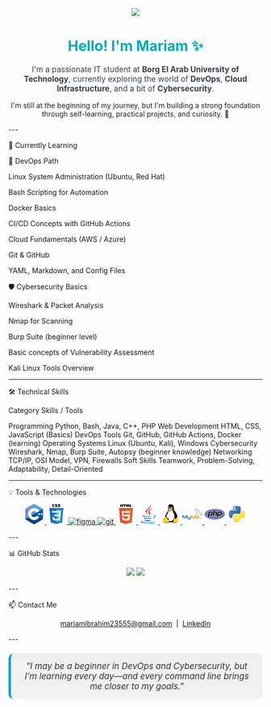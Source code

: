 <link href="https://cdnjs.cloudflare.com/ajax/libs/font-awesome/6.5.1/css/all.min.css" rel="stylesheet">
<link rel="stylesheet" href="https://cdnjs.cloudflare.com/ajax/libs/animate.css/4.1.1/animate.min.css"><p align="center">
  <img src="https://media.giphy.com/media/v1.Y2lkPTc5MGI3NjExM2hqNGd0ODAxYm5kdW5rbTJpdTExMzUwYm1od2x2OGhka2pvYmx3eiZlcD12MV9naWZzX3NlYXJjaCZjdD1n/L1R1tvI9svkIWwpVYr/giphy.gif" width="300" />
</p><h1 class="animate__animated animate__fadeIn" align="center" style="color: #00adb5;">Hello! I'm Mariam ✨</h1>
<p align="center" style="font-size: 1.1em; color: #393e46;">
I'm a passionate IT student at <strong>Borg El Arab University of Technology</strong>, currently exploring the world of <strong>DevOps</strong>, <strong>Cloud Infrastructure</strong>, and a bit of <strong>Cybersecurity</strong>.
</p><p align="center" style="font-size: 1em; color: #222;">
I'm still at the beginning of my journey, but I'm building a strong foundation through self-learning, practical projects, and curiosity. 🚀
</p>
---

🌱 Currently Learning

🔧 DevOps Path

Linux System Administration (Ubuntu, Red Hat)

Bash Scripting for Automation

Docker Basics

CI/CD Concepts with GitHub Actions

Cloud Fundamentals (AWS / Azure)

Git & GitHub

YAML, Markdown, and Config Files


🛡️ Cybersecurity Basics

Wireshark & Packet Analysis

Nmap for Scanning

Burp Suite (beginner level)

Basic concepts of Vulnerability Assessment

Kali Linux Tools Overview



---

🛠️ Technical Skills

Category	Skills / Tools

Programming	Python, Bash, Java, C++, PHP
Web Development	HTML, CSS, JavaScript (Basics)
DevOps Tools	Git, GitHub, GitHub Actions, Docker (learning)
Operating Systems	Linux (Ubuntu, Kali), Windows
Cybersecurity	Wireshark, Nmap, Burp Suite, Autopsy (beginner knowledge)
Networking	TCP/IP, OSI Model, VPN, Firewalls
Soft Skills	Teamwork, Problem-Solving, Adaptability, Detail-Oriented



---

💡 Tools & Technologies

<p align="center">
  <a href="https://www.w3schools.com/cpp/" target="_blank">
    <img src="https://raw.githubusercontent.com/devicons/devicon/master/icons/cplusplus/cplusplus-original.svg" alt="cplusplus" width="40" height="40"/>
  </a>
  <a href="https://www.w3schools.com/css/" target="_blank">
    <img src="https://raw.githubusercontent.com/devicons/devicon/master/icons/css3/css3-original-wordmark.svg" alt="css3" width="40" height="40"/>
  </a>
  <a href="https://www.figma.com/" target="_blank">
    <img src="https://www.vectorlogo.zone/logos/figma/figma-icon.svg" alt="figma" width="40" height="40"/>
  </a>
  <a href="https://git-scm.com/" target="_blank">
    <img src="https://www.vectorlogo.zone/logos/git-scm/git-scm-icon.svg" alt="git" width="40" height="40"/>
  </a>
  <a href="https://www.w3.org/html/" target="_blank">
    <img src="https://raw.githubusercontent.com/devicons/devicon/master/icons/html5/html5-original-wordmark.svg" alt="html5" width="40" height="40"/>
  </a>
  <a href="https://www.java.com" target="_blank">
    <img src="https://raw.githubusercontent.com/devicons/devicon/master/icons/java/java-original.svg" alt="java" width="40" height="40"/>
  </a>
  <a href="https://www.linux.org/" target="_blank">
    <img src="https://raw.githubusercontent.com/devicons/devicon/master/icons/linux/linux-original.svg" alt="linux" width="40" height="40"/>
  </a>
  <a href="https://www.mysql.com/" target="_blank">
    <img src="https://raw.githubusercontent.com/devicons/devicon/master/icons/mysql/mysql-original-wordmark.svg" alt="mysql" width="40" height="40"/>
  </a>
  <a href="https://www.php.net" target="_blank">
    <img src="https://raw.githubusercontent.com/devicons/devicon/master/icons/php/php-original.svg" alt="php" width="40" height="40"/>
  </a>
  <a href="https://www.python.org" target="_blank">
    <img src="https://raw.githubusercontent.com/devicons/devicon/master/icons/python/python-original.svg" alt="python" width="40" height="40"/>
  </a>
</p>
---

📊 GitHub Stats

<p align="center">
  <img src="https://github-readme-stats.vercel.app/api?username=mariomaibrahim&show_icons=true&theme=radical" width="45%"/>
  <img src="https://github-readme-stats.vercel.app/api/top-langs/?username=mariomaibrahim&layout=compact&theme=radical" width="45%"/>
</p>
---

📫 Contact Me

<p align="center">
  <a href="mailto:mariamibrahim23555@gmail.com"><i class="fas fa-envelope"></i> mariamibrahim23555@gmail.com</a> &nbsp;|&nbsp;
  <a href="https://www.linkedin.com/in/mariam-ibrahim-b95743307" target="_blank"><i class="fab fa-linkedin"></i> LinkedIn</a>
</p>
---

<blockquote style="border-left: 5px solid #00adb5; background-color: #f0f0f0; padding: 15px 20px; font-style: italic; font-size: 1.2em; margin: 20px 0; border-radius: 10px; color: #333; text-align: center;">
  "I may be a beginner in DevOps and Cybersecurity, but I'm learning every day—and every command line brings me closer to my goals."
</blockquote>
